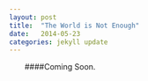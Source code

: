 ```yaml
---
layout: post
title:  "The World is Not Enough"
date:   2014-05-23
categories: jekyll update
---
```

&emsp;&emsp;####Coming Soon.